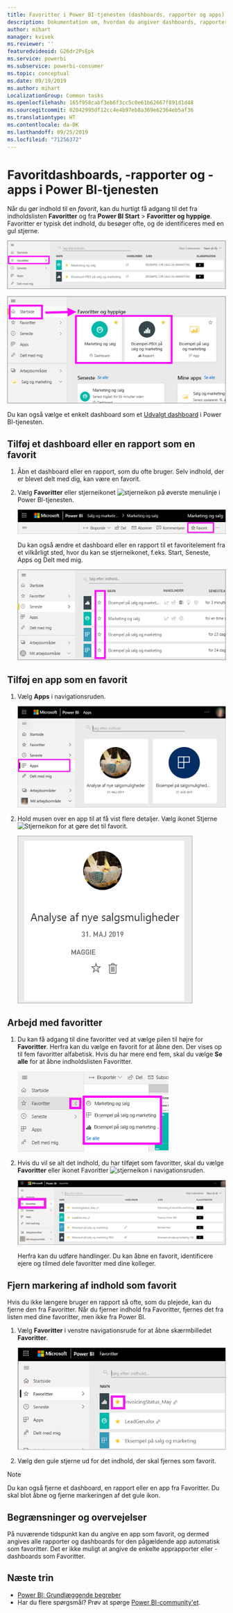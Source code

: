 ```yaml
---
title: Favoritter i Power BI-tjenesten (dashboards, rapporter og apps)
description: Dokumentation om, hvordan du angiver dashboards, rapporter og apps som favoritter i Power BI-tjenesten
author: mihart
manager: kvivek
ms.reviewer: ''
featuredvideoid: G26dr2PsEpk
ms.service: powerbi
ms.subservice: powerbi-consumer
ms.topic: conceptual
ms.date: 09/19/2019
ms.author: mihart
LocalizationGroup: Common tasks
ms.openlocfilehash: 165f958cabf3eb6f3cc5c0e61b62667f891d1d48
ms.sourcegitcommit: 02042995df12cc4e4b97eb8a369e62364eb5af36
ms.translationtype: HT
ms.contentlocale: da-DK
ms.lasthandoff: 09/25/2019
ms.locfileid: "71256372"
---
```

# <a name="favorite-dashboards-reports-and-apps-in-the-power-bi-service"></a>Favoritdashboards, -rapporter og -apps i Power BI-tjenesten
Når du gør indhold til en *favorit*, kan du hurtigt få adgang til det fra indholdslisten **Favoritter** og fra **Power BI Start** > **Favoritter og hyppige**. Favoritter er typisk det indhold, du besøger ofte, og de identificeres med en gul stjerne.

   ![Ikonet Favoritter](./media/end-user-favorite/power-bi-favorite-nav.png)

   ![Ikon for Favoritter og hyppige](./media/end-user-favorite/power-bi-home.png)

Du kan også vælge et enkelt dashboard som et [Udvalgt dashboard](end-user-featured.md) i Power BI-tjenesten.

## <a name="add-a-dashboard-or-report-as-a-favorite"></a>Tilføj et dashboard eller en rapport som en favorit

1. Åbn et dashboard eller en rapport, som du ofte bruger. Selv indhold, der er blevet delt med dig, kan være en favorit.

2. Vælg **Favoritter** eller stjerneikonet ![stjerneikon](./media/end-user-favorite/power-bi-favorite-icon.png) på øverste menulinje i Power BI-tjenesten.
   
   ![ikonet Favoritter](./media/end-user-favorite/power-bi-favorite.png)
   
   Du kan også ændre et dashboard eller en rapport til et favoritelement fra et vilkårligt sted, hvor du kan se stjerneikonet, f.eks. Start, Seneste, Apps og Delt med mig. 
   
   ![Fanen Dashboard med en gul stjerne](./media/end-user-favorite/power-bi-recent.png)

## <a name="add-an-app-as-a-favorite"></a>Tilføj en app som en favorit

1. Vælg **Apps** i navigationsruden.

   ![Dashboard](./media/end-user-favorite/power-bi-app.png)

2. Hold musen over en app til at få vist flere detaljer. Vælg ikonet Stjerne ![Stjerneikon](./media/end-user-favorite/power-bi-favorite-icon.png) for at gøre det til favorit.
   
   ![Hold over en app](./media/end-user-favorite/power-bi-hover-app.png)

## <a name="work-with-favorites"></a>Arbejd med favoritter
1. Du kan få adgang til dine favoritter ved at vælge pilen til højre for **Favoritter**. Herfra kan du vælge en favorit for at åbne den. Der vises op til fem favoritter alfabetisk. Hvis du har mere end fem, skal du vælge **Se alle** for at åbne indholdslisten Favoritter. 
   
   ![Pop op-vinduet Favoritter](./media/end-user-favorite/power-bi-favorite-flyout.png)
2. Hvis du vil se alt det indhold, du har tilføjet som favoritter, skal du vælge **Favoritter** eller ikonet Favoritter ![stjerneikon](./media/end-user-favorite/power-bi-favorites-icon.png) i navigationsruden. 
   
    ![Vinduet Favoritter](./media/end-user-favorite/power-bi-fav-screen.png)
   
   Herfra kan du udføre handlinger. Du kan åbne en favorit, identificere ejere og tilmed dele favoritter med dine kolleger.

## <a name="unfavorite-content"></a>Fjern markering af indhold som favorit
Hvis du ikke længere bruger en rapport så ofte, som du plejede, kan du fjerne den fra Favoritter. Når du fjerner indhold fra Favoritter, fjernes det fra listen med dine favoritter, men ikke fra Power BI.

1. Vælg **Favoritter** i venstre navigationsrude for at åbne skærmbilledet **Favoritter**.
   
   ![Skærmbilledet Favoritter](./media/end-user-favorite/power-bi-un-favorite.png)
2. Vælg den gule stjerne ud for det indhold, der skal fjernes som favorit.

> [!NOTE]
> Du kan også fjerne et dashboard, en rapport eller en app fra Favoritter. Du skal blot åbne og fjerne markeringen af det gule ikon. 
> 
> 
## <a name="limitations-and-considerations"></a>Begrænsninger og overvejelser
På nuværende tidspunkt kan du angive en app som favorit, og dermed angives alle rapporter og dashboards for den pågældende app automatisk som favoritter. Det er ikke muligt at angive de enkelte apprapporter eller -dashboards som Favoritter. 

## <a name="next-steps"></a>Næste trin
- [Power BI: Grundlæggende begreber](end-user-basic-concepts.md)
- Har du flere spørgsmål? Prøv at spørge [Power BI-community'et](http://community.powerbi.com/).

